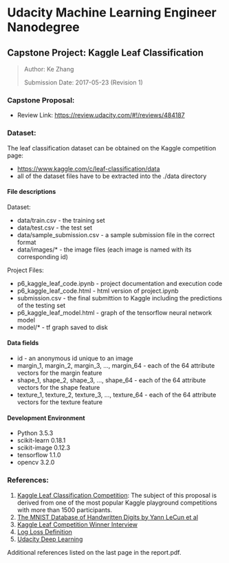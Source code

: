 # Udacity Machine Learning Engineer Nanodegree
## Capstone Project: Kaggle Leaf Classification
> Author: Ke Zhang
>
> Submission Date: 2017-05-23 (Revision 1)

### Capstone Proposal:

* Review Link: https://review.udacity.com/#!/reviews/484187

### Dataset:

The leaf classification dataset can be obtained on the Kaggle competition page: 
* https://www.kaggle.com/c/leaf-classification/data
* all of the dataset files have to be extracted into the ./data directory

#### File descriptions

Dataset:
* data/train.csv - the training set
* data/test.csv - the test set
* data/sample_submission.csv - a sample submission file in the correct format
* data/images/* - the image files (each image is named with its corresponding id)

Project Files:
* p6_kaggle_leaf_code.ipynb - project documentation and execution code
* p6_kaggle_leaf_code.html - html version of project.ipynb
* submission.csv - the final submittion to Kaggle including the predictions of the testing set
* p6_kaggle_leaf_model.html - graph of the tensorflow neural network model
* model/* - tf graph saved to disk 

#### Data fields

* id - an anonymous id unique to an image
* margin_1, margin_2, margin_3, ..., margin_64 - each of the 64 attribute vectors for the margin feature
* shape_1, shape_2, shape_3, ..., shape_64 - each of the 64 attribute vectors for the shape feature
* texture_1, texture_2, texture_3, ..., texture_64 - each of the 64 attribute vectors for the texture feature

#### Development Environment

* Python 3.5.3
* scikit-learn 0.18.1
* scikit-image 0.12.3
* tensorflow 1.1.0
* opencv 3.2.0

### References:

1. [Kaggle Leaf Classification Competition](https://www.kaggle.com/c/leaf-classification): The subject of this proposal is derived from one of the most popular Kaggle playground competitions with more than 1500 participants.
2. [The MNIST Database of Handwritten Digits by Yann LeCun et al](http://yann.lecun.com/exdb/mnist/)
3. [Kaggle Leaf Competition Winner Interview](http://blog.kaggle.com/2017/03/24/leaf-classification-competition-1st-place-winners-interview-ivan-sosnovik/)
4. [Log Loss Definition](https://www.kaggle.com/wiki/LogLoss)
5. [Udacity Deep Learning](https://www.udacity.com/course/deep-learning--ud730)

Additional references listed on the last page in the report.pdf.